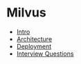 # Milvus

- [Intro](databases-nosql/milvus/intro.md)
- [Architecture](databases-nosql/milvus/architecture.md)
- [Deployment](databases-nosql/milvus/deployment.md)
- [Interview Questions](databases-nosql/milvus/interview-questions.md)
